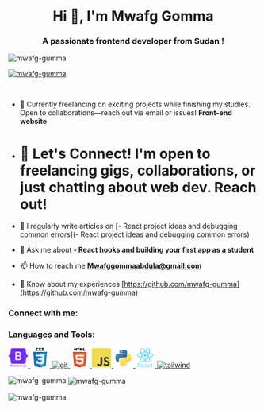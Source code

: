 <h1 align="center">Hi 👋, I'm Mwafg Gomma</h1>
<h3 align="center">A passionate frontend developer from Sudan !</h3>

<p align="left"> <img src="https://komarev.com/ghpvc/?username=mwafg-gumma&label=Profile%20views&color=0e75b6&style=flat" alt="mwafg-gumma" /> </p>

<p align="left"> <a href="https://github.com/ryo-ma/github-profile-trophy"><img src="https://github-profile-trophy.vercel.app/?username=mwafg-gumma" alt="mwafg-gumma" /></a> </p>

<p align="left"> <a href="https://twitter.com/" target="blank"><img src="https://img.shields.io/twitter/follow/?logo=twitter&style=for-the-badge" alt="" /></a> </p>

- 🔭 Currently freelancing on exciting projects while finishing my studies. Open to collaborations—reach out via email or issues! **Front-end website**

- # 🤝 Let's Connect! **I'm open to freelancing gigs, collaborations, or just chatting about web dev. Reach out!**

- 📝 I regularly write articles on [- React project ideas and debugging common errors](- React project ideas and debugging common errors)

- 💬 Ask me about **- React hooks and building your first app as a student**

- 📫 How to reach me **Mwafggommaabdula@gmail.com**

- 📄 Know about my experiences [https://github.com/mwafg-gumma](https://github.com/mwafg-gumma)

<h3 align="left">Connect with me:</h3>
<p align="left">
</p>

<h3 align="left">Languages and Tools:</h3>
<p align="left"> <a href="https://getbootstrap.com" target="_blank" rel="noreferrer"> <img src="https://raw.githubusercontent.com/devicons/devicon/master/icons/bootstrap/bootstrap-plain-wordmark.svg" alt="bootstrap" width="40" height="40"/> </a> <a href="https://www.w3schools.com/css/" target="_blank" rel="noreferrer"> <img src="https://raw.githubusercontent.com/devicons/devicon/master/icons/css3/css3-original-wordmark.svg" alt="css3" width="40" height="40"/> </a> <a href="https://git-scm.com/" target="_blank" rel="noreferrer"> <img src="https://www.vectorlogo.zone/logos/git-scm/git-scm-icon.svg" alt="git" width="40" height="40"/> </a> <a href="https://www.w3.org/html/" target="_blank" rel="noreferrer"> <img src="https://raw.githubusercontent.com/devicons/devicon/master/icons/html5/html5-original-wordmark.svg" alt="html5" width="40" height="40"/> </a> <a href="https://developer.mozilla.org/en-US/docs/Web/JavaScript" target="_blank" rel="noreferrer"> <img src="https://raw.githubusercontent.com/devicons/devicon/master/icons/javascript/javascript-original.svg" alt="javascript" width="40" height="40"/> </a> <a href="https://www.python.org" target="_blank" rel="noreferrer"> <img src="https://raw.githubusercontent.com/devicons/devicon/master/icons/python/python-original.svg" alt="python" width="40" height="40"/> </a> <a href="https://reactjs.org/" target="_blank" rel="noreferrer"> <img src="https://raw.githubusercontent.com/devicons/devicon/master/icons/react/react-original-wordmark.svg" alt="react" width="40" height="40"/> </a> <a href="https://tailwindcss.com/" target="_blank" rel="noreferrer"> <img src="https://www.vectorlogo.zone/logos/tailwindcss/tailwindcss-icon.svg" alt="tailwind" width="40" height="40"/> </a> </p>

<p><img align="left" src="https://github-readme-stats.vercel.app/api/top-langs?username=mwafg-gumma&show_icons=true&locale=en&layout=compact" alt="mwafg-gumma" /></p>

<p>&nbsp;<img align="center" src="https://github-readme-stats.vercel.app/api?username=mwafg-gumma&show_icons=true&locale=en" alt="mwafg-gumma" /></p>

<p><img align="center" src="https://github-readme-streak-stats.herokuapp.com/?user=mwafg-gumma&" alt="mwafg-gumma" /></p>

